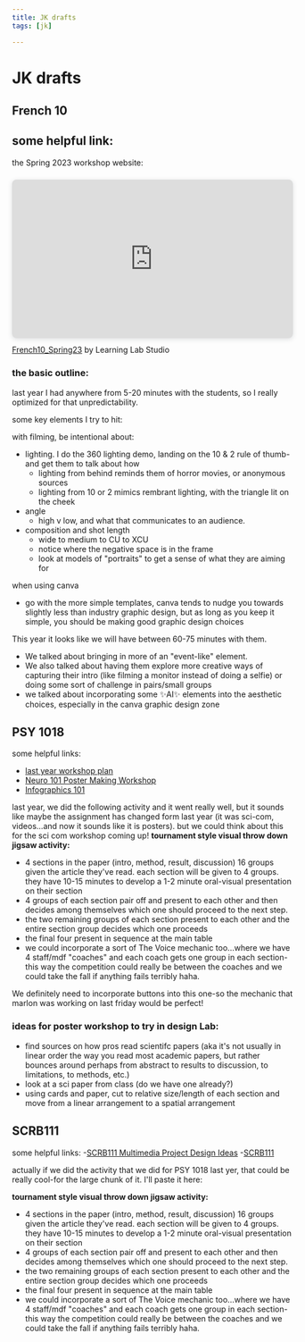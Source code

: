 ```yaml
---
title: JK drafts
tags: [jk]

---
```


# JK drafts

## French 10
some helpful link:
- 

the Spring 2023 workshop website: 
<div style="position: relative; width: 100%; height: 0; padding-top: 56.2500%;
 padding-bottom: 0; box-shadow: 0 2px 8px 0 rgba(63,69,81,0.16); margin-top: 1.6em; margin-bottom: 0.9em; overflow: hidden;
 border-radius: 8px; will-change: transform;">
  <iframe loading="lazy" style="position: absolute; width: 100%; height: 100%; top: 0; left: 0; border: none; padding: 0;margin: 0;"
    src="https:&#x2F;&#x2F;www.canva.com&#x2F;design&#x2F;DAFZPqkGjFg&#x2F;view?embed" allowfullscreen="allowfullscreen" allow="fullscreen">
  </iframe>
</div>
<a href="https:&#x2F;&#x2F;www.canva.com&#x2F;design&#x2F;DAFZPqkGjFg&#x2F;view?utm_content=DAFZPqkGjFg&amp;utm_campaign=designshare&amp;utm_medium=embeds&amp;utm_source=link" target="_blank" rel="noopener">French10_Spring23</a> by Learning Lab Studio


### the basic outline:

last year I had anywhere from 5-20 minutes with the students, so I really optimized for that unpredictability. 

some key elements I try to hit:

with filming, be intentional about:
- lighting. I do the 360 lighting demo, landing on the 10 & 2 rule of thumb-and get them to talk about how 
    - lighting from behind reminds them of horror movies, or anonymous sources
    - lighting from 10 or 2 mimics rembrant lighting, with the triangle lit on the cheek
- angle
    - high v low, and what that communicates to an audience. 
- composition and shot length
    - wide to medium to CU to XCU
    - notice where the negative space is in the frame
    - look at models of "portraits" to get a sense of what they are aiming for

when using canva
- go with the more simple templates, canva tends to nudge you towards slightly less than industry graphic design, but as long as you keep it simple, you should be making good graphic design choices



This year it looks like we will have between 60-75 minutes with them. 
* We talked about bringing in more of an "event-like" element. 
* We also talked about having them explore more creative ways of capturing their intro (like filming a monitor instead of doing a selfie) or doing some sort of challenge in pairs/small groups
* we talked about  incorporating some :sparkles:AI:sparkles: elements into the aesthetic choices, especially in the canva graphic design zone





## PSY 1018

some helpful links:
- [last year workshop plan](https://hackmd.io/YUpIPy_zSyavnWkmijYAwQ?both)
- [Neuro 101 Poster Making Workshop](/1By8pV-YScikPz3QryIwgw)
- [Infographics 101](/MKXCRFvoRUiRC2OMrFTU9A)


last year, we did the following activity and it went really well, but it sounds like maybe the assignment has changed form last year (it was sci-com, videos...and now it sounds like it is posters). but we could think about this for the sci com workshop coming up!
**tournament style visual throw down jigsaw activity:** 
* 4 sections in the paper (intro, method, result, discussion) 16 groups given the article they've read. each section will be given to 4 groups. they have 10-15 minutes to develop a 1-2 minute oral-visual presentation on their section
* 4 groups of each section pair off and present to each other and then decides among themselves which one should proceed to the next step.
* the two remaining groups of each section present to each other and the entire section group decides which one proceeds
* the final four present in sequence at the main table
* we could incorporate a sort of The Voice mechanic too...where we have 4 staff/mdf "coaches" and each coach gets one group in each section-this way the competition could really be between the coaches and we could take the fall if anything fails terribly haha.


We definitely need to incorporate buttons into this one-so the mechanic that marlon was working on last friday would be perfect!


### ideas for poster workshop to try in design Lab:
- find sources on how pros read scientifc papers (aka it's not usually in linear order the way you read most academic papers, but rather bounces around perhaps from abstract to results to discussion, to limitations, to methods, etc.)
- look at a sci paper from class (do we have one already?)
- using cards and paper, cut to relative size/length of each section and move from a linear arrangement to a spatial arrangement



## SCRB111
some helpful links:
-[SCRB111 Multimedia Project Design Ideas](/6F_aEErzT46p5ofqcwz05A)
-[SCRB111](/67C9OM2kTtaGUwl0JoOlOw)

actually if we did the activity that we did for PSY 1018 last yer, that could be really cool-for the large chunk of it. I'll paste it here:

**tournament style visual throw down jigsaw activity:** 
* 4 sections in the paper (intro, method, result, discussion) 16 groups given the article they've read. each section will be given to 4 groups. they have 10-15 minutes to develop a 1-2 minute oral-visual presentation on their section
* 4 groups of each section pair off and present to each other and then decides among themselves which one should proceed to the next step.
* the two remaining groups of each section present to each other and the entire section group decides which one proceeds
* the final four present in sequence at the main table
* we could incorporate a sort of The Voice mechanic too...where we have 4 staff/mdf "coaches" and each coach gets one group in each section-this way the competition could really be between the coaches and we could take the fall if anything fails terribly haha.